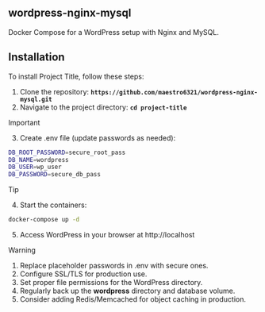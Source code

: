 ## wordpress-nginx-mysql
Docker Compose for a WordPress setup with Nginx and MySQL.
## **Installation**
To install Project Title, follow these steps:
1. Clone the repository: **`https://github.com/maestro6321/wordpress-nginx-mysql.git`**
2. Navigate to the project directory: **`cd project-title`**
> [!IMPORTANT]
> 3. Create .env file (update passwords as needed):
> ```bash
> DB_ROOT_PASSWORD=secure_root_pass
> DB_NAME=wordpress
> DB_USER=wp_user
> DB_PASSWORD=secure_db_pass
> ```

> [!TIP]
> 4. Start the containers:
> ```bash
> docker-compose up -d
> ```
> 5. Access WordPress in your browser at http://localhost

> [!WARNING]
> 1. Replace placeholder passwords in .env with secure ones.
> 2. Configure SSL/TLS for production use.
> 3. Set proper file permissions for the WordPress directory.
> 4. Regularly back up the **wordpress** directory and database volume.
> 5. Consider adding Redis/Memcached for object caching in production.
